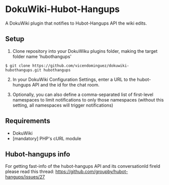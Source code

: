 # DokuWiki-Hubot-Hangups

A DokuWiki plugin that notifies to Hubot-Hangups API the wiki edits.

Setup
-----

1. Clone repository into your DokuWiku plugins folder, making the target folder name 'hubothangups'
```
$ git clone https://github.com/vicendominguez/dokuwiki-hubothangups.git hubothangups
```
2. In your DokuWiki Configuration Settings, enter a URL to the hubot-hungups API and the id for the chat room.

3. Optionally, you can also define a comma-separated list of first-level namespaces to limit notifications to only those namespaces (without this setting, all namespaces will trigger notifications)


Requirements
------------

* DokuWiki
* [mandatory] PHP's cURL module

Hubot-hangups info
------------------

For getting fast-info of the hubot-hangups API and its conversationId fireld please read this thread: https://github.com/groupby/hubot-hangups/issues/27
